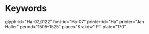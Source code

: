 # Keywords
glyph-id="Ha-07_0122"
font-id="Ha-07"
printer-id="Ha"
printer="Jan Haller"
period="1505–1525"
place="Kraków"
PT plate="170"
